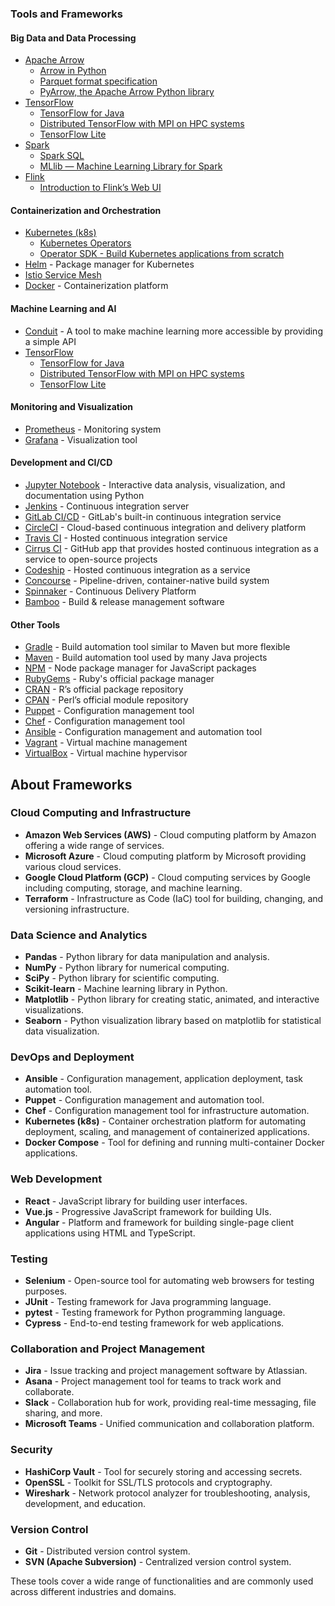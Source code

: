 ### Tools and Frameworks

#### Big Data and Data Processing
* [Apache Arrow](http://arrow.apache.org/)
	* [Arrow in Python](https://arrow.apache.org/docs/python/)
	* [Parquet format specification](https://github.com/apache/parquet-format)
	* [PyArrow, the Apache Arrow Python library](https://arrow.apache.org/docs/python/pyarrow.html)
* [TensorFlow](https://www.tensorflow.org/)
	* [TensorFlow for Java](https://www.tensorflow.org/api_docs/java/org/tensorflow/package-summary)
	* [Distributed TensorFlow with MPI on HPC systems](https://blog.research.google/2024/02/graph-neural-networks-in-tensorflow.html)
	* [TensorFlow Lite](https://www.tensorflow.org/lite)
* [Spark](https://spark.apache.org/)
	* [Spark SQL](https://spark.apache.org/sql/)
	* [MLlib — Machine Learning Library for Spark](https://spark.apache.org/mllib/)
* [Flink](https://flink.apache.org/)
	* [Introduction to Flink’s Web UI](https://ci.apache.org/projects/flink/flink-docs-stable/monitoring/overview)

#### Containerization and Orchestration
* [Kubernetes (k8s)](https://kubernetes.io/)
	* [Kubernetes Operators](https://coreos.com/operators/what-are-operator-patterns/)
	* [Operator SDK - Build Kubernetes applications from scratch](https://sdk.operatorframework.io/docs/building-operators/)
* [Helm](https://helm.sh/) - Package manager for Kubernetes
* [Istio Service Mesh](https://istio.io/)
* [Docker](https://www.docker.com/) - Containerization platform

#### Machine Learning and AI
* [Conduit](https://conduit.ai/) - A tool to make machine learning more accessible by providing a simple API
* [TensorFlow](https://www.tensorflow.org/)
	* [TensorFlow for Java](https://www.tensorflow.org/api_docs/java/org/tensorflow/package-summary)
	* [Distributed TensorFlow with MPI on HPC systems](https://blog.research.google/2024/02/graph-neural-networks-in-tensorflow.html)
	* [TensorFlow Lite](https://www.tensorflow.org/lite)

#### Monitoring and Visualization
* [Prometheus](https://prometheus.io/) - Monitoring system
* [Grafana](https://grafana.com/) - Visualization tool

#### Development and CI/CD
* [Jupyter Notebook](https://jupyter.org/) - Interactive data analysis, visualization, and documentation using Python
* [Jenkins](https://jenkins.io/) - Continuous integration server
* [GitLab CI/CD](https://about.gitlab.com/features/continuous-integration/) - GitLab's built-in continuous integration service
* [CircleCI](https://circleci.com/) - Cloud-based continuous integration and delivery platform
* [Travis CI](https://travis-ci.org/) - Hosted continuous integration service
* [Cirrus CI](https://cirrus-ci.org/) - GitHub app that provides hosted continuous integration as a service to open-source projects
* [Codeship](https://codeship.com/) - Hosted continuous integration as a service
* [Concourse](https://concourse-ci.org/) - Pipeline-driven, container-native build system
* [Spinnaker](http://www.spinnaker.io/) - Continuous Delivery Platform
* [Bamboo](https://www.atlassian.com/software/bamboo) - Build & release management software

#### Other Tools
* [Gradle](https://gradle.org/) - Build automation tool similar to Maven but more flexible
* [Maven](https://maven.apache.org/) - Build automation tool used by many Java projects
* [NPM](https://www.npmjs.com/) - Node package manager for JavaScript packages
* [RubyGems](https://rubygems.org/) - Ruby's official package manager
* [CRAN](https://cran.r-project.org/) - R’s official package repository 
* [CPAN](https://metacpan.org/) - Perl’s official module repository 
* [Puppet](https://puppet.com/) - Configuration management tool
* [Chef](https://www.chef.io/chef/) - Configuration management tool
* [Ansible](https://www.ansible.com/) - Configuration management and automation tool
* [Vagrant](https://www.vagrantup.com/) - Virtual machine management
* [VirtualBox](https://www.virtualbox.org/) - Virtual machine hypervisor

## About Frameworks

### Cloud Computing and Infrastructure
* **Amazon Web Services (AWS)** - Cloud computing platform by Amazon offering a wide range of services.
* **Microsoft Azure** - Cloud computing platform by Microsoft providing various cloud services.
* **Google Cloud Platform (GCP)** - Cloud computing services by Google including computing, storage, and machine learning.
* **Terraform** - Infrastructure as Code (IaC) tool for building, changing, and versioning infrastructure.

### Data Science and Analytics
* **Pandas** - Python library for data manipulation and analysis.
* **NumPy** - Python library for numerical computing.
* **SciPy** - Python library for scientific computing.
* **Scikit-learn** - Machine learning library in Python.
* **Matplotlib** - Python library for creating static, animated, and interactive visualizations.
* **Seaborn** - Python visualization library based on matplotlib for statistical data visualization.

### DevOps and Deployment
* **Ansible** - Configuration management, application deployment, task automation tool.
* **Puppet** - Configuration management and automation tool.
* **Chef** - Configuration management tool for infrastructure automation.
* **Kubernetes (k8s)** - Container orchestration platform for automating deployment, scaling, and management of containerized applications.
* **Docker Compose** - Tool for defining and running multi-container Docker applications.

### Web Development
* **React** - JavaScript library for building user interfaces.
* **Vue.js** - Progressive JavaScript framework for building UIs.
* **Angular** - Platform and framework for building single-page client applications using HTML and TypeScript.

### Testing
* **Selenium** - Open-source tool for automating web browsers for testing purposes.
* **JUnit** - Testing framework for Java programming language.
* **pytest** - Testing framework for Python programming language.
* **Cypress** - End-to-end testing framework for web applications.

### Collaboration and Project Management
* **Jira** - Issue tracking and project management software by Atlassian.
* **Asana** - Project management tool for teams to track work and collaborate.
* **Slack** - Collaboration hub for work, providing real-time messaging, file sharing, and more.
* **Microsoft Teams** - Unified communication and collaboration platform.

### Security
* **HashiCorp Vault** - Tool for securely storing and accessing secrets.
* **OpenSSL** - Toolkit for SSL/TLS protocols and cryptography.
* **Wireshark** - Network protocol analyzer for troubleshooting, analysis, development, and education.

### Version Control
* **Git** - Distributed version control system.
* **SVN (Apache Subversion)** - Centralized version control system.

These tools cover a wide range of functionalities and are commonly used across different industries and domains.